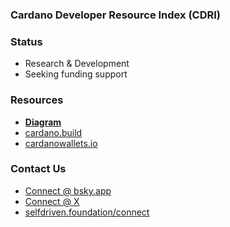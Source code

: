 ### Cardano Developer Resource Index (CDRI)

### Status
- Research & Development
- Seeking funding support

### Resources
- [**Diagram**](https://github.com/selfdriven-foundation/cdri/blob/main/images/cdri-diagram.png)
- [cardano.build](https://cardano.build)
- [cardanowallets.io](https://cardanowallets.io)

### Contact Us
- [Connect @ bsky.app](https://bsky.app/profile/markbyers.selfdriven.social)
- [Connect @ X](https://x.com/selfdrivenMark)
- [selfdriven.foundation/connect](https://selfdriven.foundation/connect)


